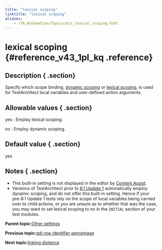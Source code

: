 ```yaml
--- 
title: "lexical scoping"
linktitle: "lexical scoping"
aliases: 
    - /TA_Automation/Topics/bis_lexical_scoping.html
---
```

# lexical scoping {#reference_v43_1pl_kq .reference}

## Description { .section}

Specify which scope binding, [dynamic scoping](The_test_language_variables.html) or [lexical scoping](The_test_language_variables.html), is used for TestArchitect local variables and user-defined action arguments.

## Allowable values { .section}

yes
:   Employ lexical scoping.

no
:   Employ dynamic scoping.

## Default value { .section}

yes

## Notes { .section}

-   This built-in setting is not displayed in the editor by [Content Assist](../../TA_Help/Topics/ug_content_assist.html).
-   Versions of TestArchitect prior to [8.1 Update 1](../../TA_ReleaseNotes/DITA_source/Whats_New_8.1_update_1.html) automatically employ dynamic scoping, and do not offer this built-in setting. Hence if your pre-8.1 Update 1 tests rely on the scope of local variables being carried over to child actions, or you are unsure as to whether that was the case, you may want to set lexical scoping to no in the `INITIAL` section of your test modules.

**Parent topic:**[Other settings](../../TA_Automation/Topics/bis_other.html)

**Previous topic:**[gdi row identifier percentage](../../TA_Automation/Topics/bis_gdi_row_identifier_percentage.html)

**Next topic:**[linking distance](../../TA_Automation/Topics/bis_linking_distance.html)

